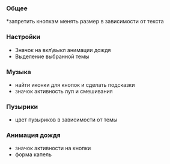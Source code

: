 ### Общее
*запретить кнопкам менять размер в зависимости от текста

### Настройки
* Значок на вкл\выкл анимации дождя
* Выделение выбранной темы

### Музыка
* найти иконки для кнопок и сделать подсказки
* значок активность луп и смешивания

### Пузырики
* цвет пузыриков в зависимости от темы

### Анимация дождя
* значок активности на кнопки
* форма капель